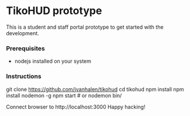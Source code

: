 # TikoHUD prototype

This is a student and staff portal prototype to get started with the development.

### Prerequisites

 - nodejs installed on your system

### Instructions 

git clone https://github.com/jvanhalen/tikohud
cd tikohud
npm install
npm install nodemon -g
npm start # or nodemon bin/

Connect browser to http://localhost:3000
Happy hacking!